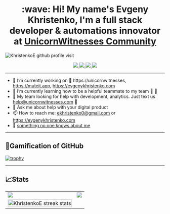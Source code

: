 
<h1 align="center">:wave: Hi! My name's Evgeny Khristenko, I'm a full stack developer & automations innovator at <a href="https://unicornwitnesses.com" target="_blank">UnicornWitnesses Community</a></h1>
  <img align="center" src="https://komarev.com/ghpvc/?username=KhristenkoE&label=People%20visit%20this%20profile&color=blueviolet&style=plastic&label=PROFILE+VIEWS"   alt="KhristenkoE github profile visit" />
<p align="center">
  <a href="https://unicornwitnesses.com">
    <img src="https://img.shields.io/badge/Unicorn%20Witnesses-FF6719?style=for-the-badge&logo=substack&logoColor=white">
   <a/>
  <a href="https://github.com/KhristenkoE">
    <img src="https://img.shields.io/badge/evgenykhristenko-100000?style=for-the-badge&logo=github&logoColor=white">
   <a/>
  <a href="https://linkedin.com/in/evgeny-khristenko">
    <img src="https://img.shields.io/badge/evgenykhristenko-0077B5?style=for-the-badge&logo=linkedin&logoColor=white">
  <a/>
  <a href="https://twitter.com/khristenko_e">
    <img src="https://img.shields.io/badge/@khristenko_e-1DA1F2?style=for-the-badge&logo=twitter&logoColor=white">
  <a/>
</p>

---
    
- 🔭 I’m currently working on 🦄 https://unicornwitnesses, https://muteit.app, https://evgenykhristenko.com
- 🌱 I’m currently learning how to be a helpful teammate to my team 🚀 🦄
- 🤔 My team looking for help with development, analytics. Just text us help@unicornwitnesses.com 🦄
- 💬 Ask me about help with your digital product 
- 📫 How to reach me: ekhristenko0@gmail.com or https://evgenykhristenko.com
- 🤫 <a target="_blank" href="https://www.youtube.com/watch?v=dQw4w9WgXcQ">something no one knows about me</a>
    
---
   
## 🎰Gamification of GitHub 
    
[![trophy](https://github-profile-trophy.vercel.app/?username=KhristenkoE&theme=darkhub&margin-w=15&margin-h=15&no-frame=true&row=1&no-bg=true)](New)
 
---
    
## 📈Stats
    
<table align="center" cellspacing="0" cellpadding="0" border="0">
   <tr>
    <td>
      <a href="https://evgenykhristenko.com" target="_blank">
        <img src="https://github-readme-stats.vercel.app/api?username=KhristenkoE&show_icons=true&include_all_commits=true&theme=tokyonight">
      <a/>
    </td>
    <td>
      <a href="https://evgenykhristenko.com" target="_blank">
        <img src="https://github-readme-stats.vercel.app/api/top-langs/?username=KhristenkoE&layout=compact&theme=tokyonight">
      <a/>
    </td>
   </tr>
  <td>
      <a href="https://evgenykhristenko.com" target="_blank">
  <img width="100%" src="https://github-readme-streak-stats.herokuapp.com/?user=KhristenkoE&theme=highcontrast" alt="KhristenkoE streak stats" />
        <a/>
    </td>
</table>
